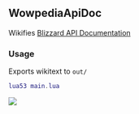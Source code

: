 ## WowpediaApiDoc
Wikifies [Blizzard API Documentation](https://github.com/Gethe/wow-ui-source/tree/live/AddOns/Blizzard_APIDocumentation)

### Usage
Exports wikitext to `out/`
```lua
lua53 main.lua
```
![](https://i.imgur.com/MqdgasV.png)
